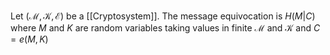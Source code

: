 Let $(\mathcal{M},\mathcal{K},\mathcal{E})$ be a [[Cryptosystem]].
The message equivocation is $H(M|C)$
where $M$ and $K$ are random variables taking values in 
finite $\mathcal{M}$ and $\mathcal{K}$ and $C=e(M,K)$

